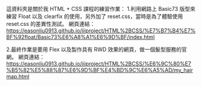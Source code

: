 這資料夾是關於我 HTML + CSS 課程的練習作業：
1.利用網路上 Basic73 版型來練習 Float 以及 clearfix 的使用，另外加了 reset.css，當時是為了體驗使用 reset.css 的差異性測試。
網頁連結：
https://easonliu0913.github.io/iiiproject/HTML%2BCSS/%E7%B7%B4%E7%BF%92float/Basic73%E6%A8%A1%E6%9D%BF/index.html

2.最終作業是要用 Flex 以及製作具有 RWD 效果的網頁，做一個髮型服務的官網。
網頁連結：
https://easonliu0913.github.io/iiiproject/HTML%2BCSS/%E6%9C%80%E7%B5%82%E5%88%87%E6%9D%BF%E4%BD%9C%E6%A5%AD/my_hairmap.html
